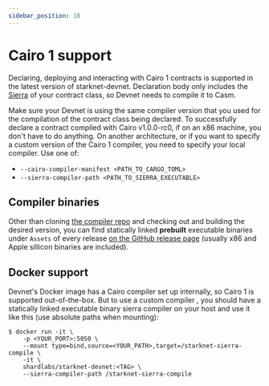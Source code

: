 ```yaml
---
sidebar_position: 18
---
```


# Cairo 1 support

Declaring, deploying and interacting with Cairo 1 contracts is supported in the latest version of starknet-devnet. Declaration body only includes the [Sierra](https://docs.starknet.io/documentation/architecture_and_concepts/Contracts/cairo-1-and-sierra/) of your contract class, so Devnet needs to compile it to Casm.

Make sure your Devnet is using the same compiler version that you used for the compilation of the contract class being declared. To successfully declare a contract compiled with Cairo v1.0.0-rc0, if on an x86 machine, you don't have to do anything. On another architecture, or if you want to specify a custom version of the Cairo 1 compiler, you need to specify your local compiler. Use one of:

- `--cairo-compiler-manifest <PATH_TO_CARGO_TOML>`
- `--sierra-compiler-path <PATH_TO_SIERRA_EXECUTABLE>`

## Compiler binaries

Other than cloning [the compiler repo](https://github.com/starkware-libs/cairo) and checking out and building the desired version, you can find statically linked **prebuilt** executable binaries under `Assets` of every release [on the GitHub release page](https://github.com/starkware-libs/cairo/releases) (usually x86 and Apple sillicon binaries are included).

## Docker support

Devnet's Docker image has a Cairo compiler set up internally, so Cairo 1 is supported out-of-the-box. But to use a custom compiler , you should have a statically linked executable binary sierra compiler on your host and use it like this (use absolute paths when mounting):

```
$ docker run -it \
    -p <YOUR_PORT>:5050 \
    --mount type=bind,source=<YOUR_PATH>,target=/starknet-sierra-compile \
    -it \
    shardlabs/starknet-devnet:<TAG> \
    --sierra-compiler-path /starknet-sierra-compile
```
